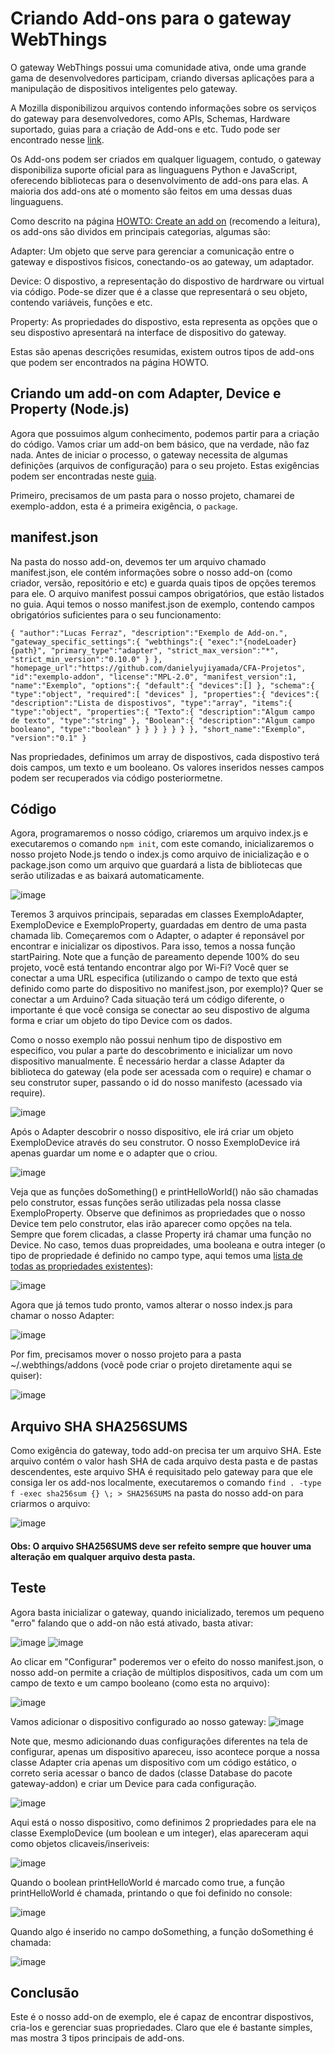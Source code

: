 # Criando Add-ons para o gateway WebThings

O gateway WebThings possui uma comunidade ativa, onde uma grande gama de desenvolvedores participam, criando diversas aplicações para a manipulação de dispositivos inteligentes pelo gateway.

A Mozilla disponibilizou arquivos contendo informações sobre os serviços do gateway para desenvolvedores, como APIs, Schemas, Hardware suportado, guias para a criação de Add-ons e etc. Tudo pode ser encontrado nesse [link](https://github.com/WebThingsIO/wiki/wiki).

Os Add-ons podem ser criados em qualquer liguagem, contudo, o gateway disponibiliza suporte oficial para as linguaguens Python e JavaScript, oferecendo bibliotecas para o desenvolvimento de add-ons para elas. A maioria dos add-ons até o momento são feitos em uma dessas duas linguaguens.

Como descrito na página [HOWTO: Create an add on](https://github.com/WebThingsIO/wiki/wiki/HOWTO%3A-Create-an-add-on) (recomendo a leitura), os add-ons são dividos em principais categorias, algumas são:

Adapter: Um objeto que serve para gerenciar a comunicação entre o gateway e dispostivos fisicos, conectando-os ao gateway, um adaptador.

Device: O dispostivo, a representação do dispostivo de hardrware ou virtual via código. Pode-se dizer que é a classe que representará o seu objeto, contendo variáveis, funções e etc.

Property: As propriedades do dispostivo, esta representa as opções que o seu dispostivo apresentará na interface de dispositivo do gateway.

Estas são apenas descrições resumidas, existem outros tipos de add-ons que podem ser encontrados na página HOWTO.

## Criando um add-on com Adapter, Device e Property (Node.js)

Agora que possuimos algum conhecimento, podemos partir para a criação do código. Vamos criar um add-on bem básico, que na verdade, não faz nada. Antes de iniciar o processo, o gateway necessita de algumas definições (arquivos de configuração) para o seu projeto. Estas exigências podem ser encontradas neste [guia](https://github.com/WebThingsIO/addon-list/blob/master/manifest.md).

Primeiro, precisamos de um pasta para o nosso projeto, chamarei de exemplo-addon, esta é a primeira exigência, o `package`.

## manifest.json
Na pasta do nosso add-on, devemos ter um arquivo chamado manifest.json, ele contém informações sobre o nosso add-on (como criador, versão, repositório e etc) e guarda quais tipos de opções teremos para ele. O arquivo manifest possui campos obrigatórios, que estão listados no guia.
Aqui temos o nosso manifest.json de exemplo, contendo campos obrigatórios suficientes para o seu funcionamento:

`{
   "author":"Lucas Ferraz",
   "description":"Exemplo de Add-on.",
   "gateway_specific_settings":{
      "webthings":{
         "exec":"{nodeLoader} {path}",
         "primary_type":"adapter",
         "strict_max_version":"*",
         "strict_min_version":"0.10.0"
      }
   },
   "homepage_url":"https://github.com/danielyujiyamada/CFA-Projetos",
   "id":"exemplo-addon",
   "license":"MPL-2.0",
   "manifest_version":1,
   "name":"Exemplo",
   "options":{
      "default":{
         "devices":[]
      },
      "schema":{
         "type":"object",
         "required":[
            "devices"
         ],
         "properties":{
            "devices":{
               "description":"Lista de dispostivos",
               "type":"array",
               "items":{
                  "type":"object",
                  "properties":{
                     "Texto":{
                        "description":"Algum campo de texto",
                        "type":"string"
                     },
                     "Boolean":{
                        "description":"Algum campo booleano",
                        "type":"boolean"
                     }
                  }
               }
            }
         }
      }
   },
   "short_name":"Exemplo",
   "version":"0.1"
}`

Nas propriedades, definimos um array de dispostivos, cada dispostivo terá dois campos, um texto e um booleano. Os valores inseridos nesses campos podem ser recuperados via código posteriormetne.

## Código

Agora, programaremos o nosso código, criaremos um arquivo index.js e executaremos o comando `npm init`, com este comando, inicializaremos o nosso projeto Node.js tendo o index.js como arquivo de inicialização e o package.json como um arquivo que guardará a lista de bibliotecas que serão utilizadas e as baixará automaticamente.

![image](https://user-images.githubusercontent.com/56172744/150714088-0c4518da-bb52-4063-9131-7e99dc29ce4e.png)

Teremos 3 arquivos principais, separadas em classes ExemploAdapter, ExemploDevice e ExemploProperty, guardadas em dentro de uma pasta chamada lib. Começaremos com o Adapter, o adapter é reponsável por encontrar e inicializar os dipostivos. Para isso, temos a nossa função startPairing. Note que a função de pareamento depende 100% do seu projeto, você está tentando encontrar algo por Wi-Fi? Você quer se conectar a uma URL especifica (utilizando o campo de texto que está definido como parte do dispositivo no manifest.json, por exemplo)? Quer se conectar a um Arduino? Cada situação terá um código diferente, o importante é que você consiga se conectar ao seu dispostivo de alguma forma e criar um objeto do tipo Device com os dados.

Como o nosso exemplo não possui nenhum tipo de dispostivo em especifico, vou pular a parte do descobrimento e inicializar um novo dispositivo manualmente. É necessário herdar a classe Adapter da biblioteca do gateway (ela pode ser acessada com o require) e chamar o seu construtor super, passando o id do nosso manifesto (acessado via require).

![image](https://user-images.githubusercontent.com/56172744/150715008-f074292a-02d5-4074-9d28-da083e4ab7bf.png)

Após o Adapter descobrir o nosso dispositivo, ele irá criar um objeto ExemploDevice através do seu construtor. O nosso ExemploDevice irá apenas guardar um nome e o adapter que o criou.

![image](https://user-images.githubusercontent.com/56172744/150885398-c4c331ff-a8c0-45eb-b2cd-6b2730780d9e.png)

Veja que as funções doSomething() e printHelloWorld() não são chamadas pelo construtor, essas funções serão utilizadas pela nossa classe ExemploProperty. Observe que definimos as propriedades que o nosso Device tem pelo construtor, elas irão aparecer como opções na tela. Sempre que forem clicadas, a classe Property irá chamar uma função no Device. No caso, temos duas propreidades, uma booleana e outra integer (o tipo de propriedade é definido no campo type, aqui temos uma [lista de todas as propriedades existentes](https://iot.mozilla.org/schemas/#properties)):

![image](https://user-images.githubusercontent.com/56172744/150884490-50e6caaa-ce3d-441a-8a9f-3f4991d6d708.png)

Agora que já temos tudo pronto, vamos alterar o nosso index.js para chamar o nosso Adapter:

![image](https://user-images.githubusercontent.com/56172744/150716853-3f2f21bb-5eeb-42ec-b5ee-cd86f70748cc.png)

Por fim, precisamos mover o nosso projeto para a pasta ~/.webthings/addons (você pode criar o projeto diretamente aqui se quiser):

![image](https://user-images.githubusercontent.com/56172744/150718201-71393cd1-6d06-44f9-b21b-83489d753d39.png)

## Arquivo SHA SHA256SUMS

Como exigência do gateway, todo add-on precisa ter um arquivo SHA. Este arquivo contém o valor hash SHA de cada arquivo desta pasta e de pastas descendentes, este arquivo SHA é requisitado pelo gateway para que ele consiga ler os add-nos localmente, executaremos o comando `find . -type f -exec sha256sum {} \; > SHA256SUMS` na pasta do nosso add-on para criarmos o arquivo:

![image](https://user-images.githubusercontent.com/56172744/150718288-893a45a7-bdbc-46ee-a511-2c08e9545c10.png)

#### Obs: O arquivo SHA256SUMS deve ser refeito sempre que houver uma alteração em qualquer arquivo desta pasta.

## Teste

Agora basta inicializar o gateway, quando inicializado, teremos um pequeno "erro" falando que o add-on não está ativado, basta ativar:

![image](https://user-images.githubusercontent.com/56172744/150719044-a1865a46-ff0a-4bdb-b48e-2c8ed42e2853.png)
![image](https://user-images.githubusercontent.com/56172744/150719084-d3d684f1-dfa5-4e35-bc6d-9cddb106a1a8.png)

Ao clicar em "Configurar" poderemos ver o efeito do nosso manifest.json, o nosso add-on permite a criação de múltiplos dispositivos, cada um com um campo de texto e um campo booleano (como esta no arquivo):

![image](https://user-images.githubusercontent.com/56172744/150882079-20109611-8336-462c-9cb9-93719c68cbe7.png)

Vamos adicionar o dispositivo configurado ao nosso gateway:
![image](https://user-images.githubusercontent.com/56172744/150882259-72b507f0-e420-4f42-91b6-5cf3bf9f0783.png)

Note que, mesmo adicionando duas configurações diferentes na tela de configurar, apenas um dispositivo apareceu, isso acontece porque a nossa classe Adapter cria apenas um dispositivo com um código estático, o correto seria acessar o banco de dados (classe Database do pacote gateway-addon) e criar um Device para cada configuração.

![image](https://user-images.githubusercontent.com/56172744/150885190-313e106a-7574-4869-8db3-7faf291de8f3.png)

Aqui está o nosso dispositivo, como definimos 2 propriedades para ele na classe ExemploDevice (um boolean e um integer), elas apareceram aqui como objetos clicaveis/inseriveis:

![image](https://user-images.githubusercontent.com/56172744/150885527-77cc0dc4-632c-44d2-baec-db8a011a05d2.png)

Quando o boolean printHelloWorld é marcado como true, a função printHelloWorld é chamada, printando o que foi definido no console:

![image](https://user-images.githubusercontent.com/56172744/150885641-1d379f1f-fa90-4b07-938b-ee9f4ef79033.png)

Quando algo é inserido no campo doSomething, a função doSomething é chamada:

![image](https://user-images.githubusercontent.com/56172744/150885710-9aebab7f-1a26-4706-a0e9-14024535edf2.png)

## Conclusão

Este é o nosso add-on de exemplo, ele é capaz de encontrar dispostivos, cria-los e gerenciar suas propriedades. Claro que ele é bastante simples, mas mostra 3 tipos principais de add-ons.
